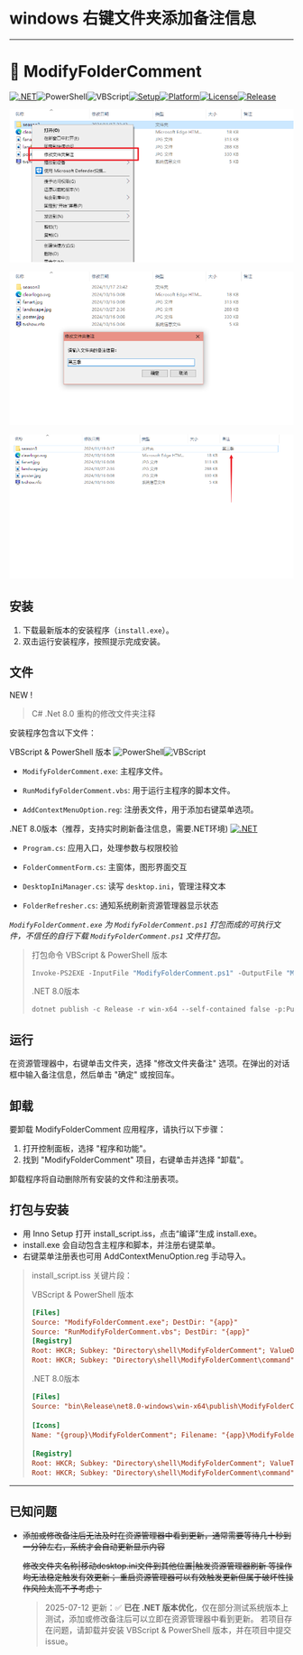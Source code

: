 # windows 右键文件夹添加备注信息

---
# 📝 ModifyFolderComment

[![.NET](https://img.shields.io/badge/.NET-8.0-blueviolet?logo=dotnet&style=flat-square)](https://dotnet.microsoft.com/en-us/download/dotnet/8.0)![PowerShell](https://img.shields.io/badge/PowerShell-%233178C6?style=flat-square&logo=powershell&logoColor=white)![VBScript](https://img.shields.io/badge/VBScript-Classic%20Script-blueviolet?style=flat-square)[![Setup](https://img.shields.io/badge/setup-InnoSetup-orange?style=flat-square)]()[![Platform](https://img.shields.io/badge/platform-Windows-blue?style=flat-square&logo=windows)]()[![License](https://img.shields.io/github/license/WuJiaoJue/ModifyFolderComment?style=flat-square)](LICENSE)[![Release](https://img.shields.io/github/v/release/WuJiaoJue/ModifyFolderComment?style=flat-square)](https://github.com/WuJiaoJue/ModifyFolderComment/releases)

![Snipaste_2024-11-19_00-16-04.png](images/Snipaste_2024-11-19_00-16-04.png)

![Snipaste_2024-11-19_00-17-03.png](images/Snipaste_2024-11-19_00-17-03.png)

![Snipaste_2024-11-19_00-18-02.png](images/Snipaste_2024-11-19_00-18-02.png)

## 安装

1. 下载最新版本的安装程序（`install.exe`）。
2. 双击运行安装程序，按照提示完成安装。

## 文件

NEW !
> C# .Net 8.0 重构的修改文件夹注释


安装程序包含以下文件：

VBScript & PowerShell 版本	![PowerShell](https://img.shields.io/badge/PowerShell-%233178C6?style=flat-square&logo=powershell&logoColor=white)![VBScript](https://img.shields.io/badge/VBScript-Classic%20Script-blueviolet?style=flat-square)
- `ModifyFolderComment.exe`: 主程序文件。

- `RunModifyFolderComment.vbs`: 用于运行主程序的脚本文件。

- `AddContextMenuOption.reg`: 注册表文件，用于添加右键菜单选项。

.NET 8.0版本（推荐，支持实时刷新备注信息，需要.NET环境)	[![.NET](https://img.shields.io/badge/.NET-8.0-blueviolet?logo=dotnet&style=flat-square)](https://dotnet.microsoft.com/en-us/download/dotnet/8.0)

- `Program.cs`: 应用入口，处理参数与权限校验

- `FolderCommentForm.cs`: 主窗体，图形界面交互

- `DesktopIniManager.cs`: 读写 `desktop.ini`，管理注释文本

- `FolderRefresher.cs`: 通知系统刷新资源管理器显示状态

_`ModifyFolderComment.exe` 为 `ModifyFolderComment.ps1` 打包而成的可执行文件，不信任的自行下载 `ModifyFolderComment.ps1` 文件打包。_
> 打包命令
> VBScript & PowerShell 版本
>
> ```powershell
> Invoke-PS2EXE -InputFile "ModifyFolderComment.ps1" -OutputFile "ModifyFolderComment.exe" -NoConsole -requireAdmin
> ```
> .NET 8.0版本
> ```powershell
> dotnet publish -c Release -r win-x64 --self-contained false -p:PublishSingleFile=true
> ```



## 运行

在资源管理器中，右键单击文件夹，选择 "修改文件夹备注" 选项。在弹出的对话框中输入备注信息，然后单击 "确定" 或按回车。

## 卸载

要卸载 ModifyFolderComment 应用程序，请执行以下步骤：

1. 打开控制面板，选择 "程序和功能"。
2. 找到 "ModifyFolderComment" 项目，右键单击并选择 "卸载"。

卸载程序将自动删除所有安装的文件和注册表项。

## 打包与安装

- 用 Inno Setup 打开 install_script.iss，点击“编译”生成 install.exe。
- install.exe 会自动包含主程序和脚本，并注册右键菜单。
- 右键菜单注册表也可用 AddContextMenuOption.reg 手动导入。

> install_script.iss 关键片段：
> 
> VBScript & PowerShell 版本
> ```ini
> [Files]
> Source: "ModifyFolderComment.exe"; DestDir: "{app}"
> Source: "RunModifyFolderComment.vbs"; DestDir: "{app}"
> [Registry]
> Root: HKCR; Subkey: "Directory\shell\ModifyFolderComment"; ValueData: "修改文件夹备注"
> Root: HKCR; Subkey: "Directory\shell\ModifyFolderComment\command"; ValueData: "wscript.exe \"{app}\RunModifyFolderComment.vbs\" \"%1\""
> ```
> .NET 8.0版本
> ```ini
> [Files]
> Source: "bin\Release\net8.0-windows\win-x64\publish\ModifyFolderComment.exe"; DestDir: "{app}"; Flags: ignoreversion
> 
> [Icons]
> Name: "{group}\ModifyFolderComment"; Filename: "{app}\ModifyFolderComment.exe"
> 
> [Registry]
> Root: HKCR; Subkey: "Directory\shell\ModifyFolderComment"; ValueType: string; ValueName: ""; ValueData: "修改文件夹备注"; Flags: uninsdeletekey
> Root: HKCR; Subkey: "Directory\shell\ModifyFolderComment\command"; ValueType: string; ValueName: ""; ValueData: """{app}\ModifyFolderComment.exe"" ""%1"""; Flags: uninsdeletevalue
> ```

---

## 已知问题
- ~~添加或修改备注后无法及时在资源管理器中看到更新，通常需要等待几十秒到一分钟左右，系统才会自动更新显示内容~~

  ~~修改文件夹名称|移动desktop.ini文件到其他位置|触发资源管理器刷新 等操作均无法稳定触发有效更新； 重启资源管理器可以有效触发更新但属于破坏性操作风险太高不予考虑；~~
    > 2025-07-12 更新：✅ **已在 .NET 版本优化**，仅在部分测试系统版本上测试，添加或修改备注后可以立即在资源管理器中看到更新。
  > 若项目存在问题，请卸载并安装 VBScript & PowerShell 版本，并在项目中提交 issue。

